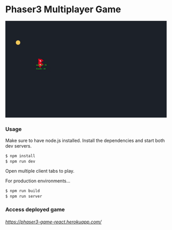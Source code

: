 # Phaser3 Multiplayer Game
![Game Demo](updated.gif)
### Usage

Make sure to have node.js installed.
Install the dependencies and start both dev servers.

```sh
$ npm install
$ npm run dev
```
Open multiple client tabs to play.

For production environments...

```sh
$ npm run build
$ npm run server
```
### Access deployed game
###### https://phaser3-game-react.herokuapp.com/
